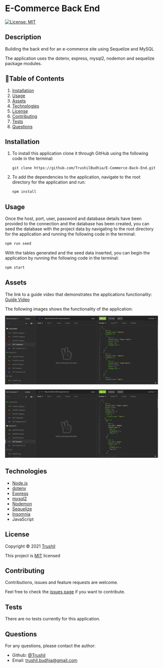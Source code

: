 # E-Commerce Back End

[![License: MIT](https://img.shields.io/badge/License-MIT-brightgreen.svg)](https://opensource.org/licenses/MIT)

## Description

Building the back end for an e-commerce site using Sequelize and MySQL

The application uses the dotenv, express, mysql2, nodemon and sequelize package modules.

## 📖Table of Contents
1. [Installation](#installation)
2. [Usage](#usage)
3. [Assets](#assets)
4. [Technologies](#Technologies)
5. [License](#license)
6. [Contributing](#contributing)
7. [Tests](#tests)
8. [Questions](#questions)

## Installation
1. To install this application clone it through GitHub using the following code in the terminal: 
    ``` 
    git clone https://github.com/TrushilBudhia/E-Commerce-Back-End.git
    ```
2. To add the dependencies to the application, navigate to the root directory for the application and run:
    ```js
    npm install
    ```
    
## Usage
Once the host, port, user, password and database details have been provided to the connection and the database has been created, you can seed the database with the project data by navigating to the root directory for the application and running the following code in the terminal:
```js
npm run seed
```

With the tables generated and the seed data inserted, you can begin the application by running the following code in the terminal:
```js
npm start
```

## Assets
The link to a guide video that demonstrates the applications functionality: [Guide Video](https://www.youtube.com/watch?v=WXGqVYS2hd8)

The following images shows the functionality of the application: 

![E-Commerce Back End screenshot of GET all Categories.](./assets/images/E-Commerce-Back-End-Preview-1.jpg)

![E-Commerce Back End screenshot of GET all Products.](./assets/images/E-Commerce-Back-End-Preview-2.jpg)


## Technologies
- [Node.js](https://nodejs.org/en/docs/)
- [dotenv](https://www.npmjs.com/package/dotenv)
- [Express](https://expressjs.com/)
- [mysql2](https://www.npmjs.com/package/mysql2)
- [Nodemon](https://www.npmjs.com/package/nodemon)
- [Sequelize](https://sequelize.org/v5/index.html)
- [Insomnia](https://insomnia.rest/)
- JavaScript

## License
Copyright © 2021 [Trushil](https://github.com/TrushilBudhia)

This project is [MIT](./LICENSE) licensed

## Contributing
Contributions, issues and feature requests are welcome.

Feel free to check the [issues page](https://github.com/TrushilBudhia?tab=repositories/issues) if you want to contribute.

## Tests
There are no tests currently for this application.

## Questions
For any questions, please contact the author:

- Github: [@Trushil](https://github.com/TrushilBudhia)
- Email: trushil.budhia@gmail.com

